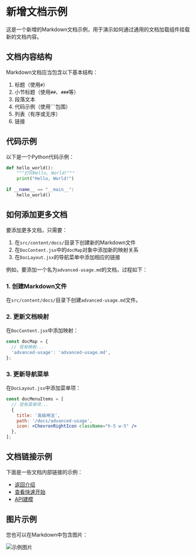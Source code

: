 # 新增文档示例

这是一个新增的Markdown文档示例，用于演示如何通过通用的文档加载组件挂载新的文档内容。

## 文档内容结构

Markdown文档应当包含以下基本结构：

1. 标题（使用`#`）
2. 小节标题（使用`##`、`###`等）
3. 段落文本
4. 代码示例（使用```包围）
5. 列表（有序或无序）
6. 链接

## 代码示例

以下是一个Python代码示例：

```python
def hello_world():
    """打印Hello, World!"""
    print("Hello, World!")
    
if __name__ == "__main__":
    hello_world()
```

## 如何添加更多文档

要添加更多文档，只需要：

1. 在`src/content/docs/`目录下创建新的Markdown文件
2. 在`DocContent.jsx`中的`docMap`对象中添加新的映射关系
3. 在`DocLayout.jsx`的导航菜单中添加相应的链接

例如，要添加一个名为`advanced-usage.md`的文档，过程如下：

### 1. 创建Markdown文件

在`src/content/docs/`目录下创建`advanced-usage.md`文件。

### 2. 更新文档映射

在`DocContent.jsx`中添加映射：

```jsx
const docMap = {
  // 现有映射...
  'advanced-usage': 'advanced-usage.md',
};
```

### 3. 更新导航菜单

在`DocLayout.jsx`中添加菜单项：

```jsx
const docMenuItems = [
  // 现有菜单项...
  { 
    title: '高级用法', 
    path: '/docs/advanced-usage', 
    icon: <ChevronRightIcon className="h-5 w-5" /> 
  },
];
```

## 文档链接示例

下面是一些文档内部链接的示例：

- [返回介绍](/docs)
- [查看快速开始](/docs/quick-start)
- [API建模](/docs/api-modeling)

## 图片示例

您也可以在Markdown中包含图片：

![示例图片](https://via.placeholder.com/600x300) 